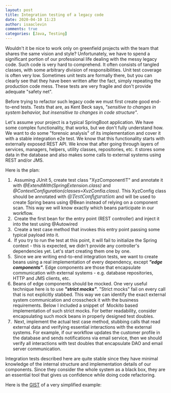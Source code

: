 ```yaml
---
layout: post
title: Integration testing of a legacy code
date: 2020-04-10 11:23
author: isaaclevin
comments: true
categories: [Java, Testing]
---
```

Wouldn't it be nice to work only on greenfield projects with the team that shares the same vision and style? Unfortunately, we have to spend a significant portion of our professional life dealing with the messy legacy code. Such code is very hard to comprehend. It often consists of tangled classes, with some arbitrary division of responsibilities. Unit test coverage is often very low. Sometimes unit tests are formally there, but you can clearly see that they have been written after the fact, simply repeating the production code mess. These tests are very fragile and don't provide adequate "safety net".

Before trying to refactor such legacy code we must first create good end-to-end tests. Tests that are, as Kent Beck says, <em>"sensitive to changes in system behavior, but insensitive to changes in code structure"</em>.

Let's assume your project is a typical SpringBoot application. We have some complex functionality, that works, but we don't fully understand how. We want to do some "forensic analysis" of its implementation and cover it with a stable integration e2e test. We know that this functionality starts with externally exposed REST API. We know that after going through layers of services, managers, helpers, utility classes, repositories, etc. it stores some data in the database and also makes some calls to external systems using REST and/or JMS.

Here is the plan:
<ol>
	<li> Assuming JUnit 5, create test class "XyzComponentIT" and annotate it with <em>@ExtendWith(SpringExtension.class)</em> and <em>@ContextConfiguration(classes=XyzConfig.class)</em>. This XyzConfig class should be annotated with <em><span style="text-align:left;color:#2c3338;text-transform:none;line-height:1.2em;text-indent:0;letter-spacing:normal;font-family:'Noto Serif', Georgia, 'Times New Roman', Times, serif;font-size:16px;font-variant:normal;font-weight:400;text-decoration:none;word-spacing:0;display:inline !important;white-space:normal;cursor:text;orphans:2;float:none;background-color:#ffffff;">@TestConfiguration</span></em> and will be used to create Spring beans using @Bean instead of relying on a component scan. This way we will know exactly which beans participate in our workflow.</li>
	<li> Create the first bean for the entry point (REST controller) and inject it into the test using @Autowired</li>
	<li> Create a test case method that invokes this entry point passing some typical payload into it.</li>
	<li> If you try to run the test at this point, it will fail to initialize the Spring context - this is expected, we didn't provide any controller's dependencies yet. Let's start creating them one by one.</li>
	<li> Since we are writing end-to-end integration tests, we want to create beans using a real implementation of every dependency, except <strong><em>"edge components"</em></strong>. Edge components are those that encapsulate communication with external systems - e.g. database repositories, HTTP and JMS clients, etc.</li>
	<li>Beans of edge components should be mocked. One very useful technique here is to use <strong><em>"strict mocks"</em></strong>. "Strict mocks" fail on every call that is not explicitly stabbed. This way we can identify the exact external system communication and crosscheck it with the business requirements. Below I included a snippet of  Mockito based implementation of such strict mocks. For better readability, consider encapsulating such mock beans in properly designed test doubles.</li>
	<li> Next, implement the actual test case method, stubbing calls that read external data and verifying essential interactions with the external systems. For example, if our workflow updates the customer profile in the database and sends notifications via email service, then we should verify all interactions with test doubles that encapsulate DAO and email server communication.</li>
</ol>
Integration tests described here are quite stable since they have minimal knowledge of the internal structure and implementation details of our components. Since they consider the whole system as a black box, they are an essential tool that gives us confidence while doing code refactoring.

Here is the [GIST](https://gist.github.com/jpragma/226893c1bde182973ab842660a36c99c) of a very simplified example:
